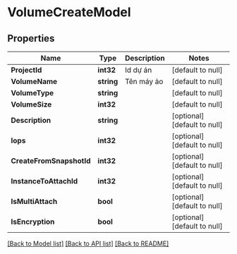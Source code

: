 # VolumeCreateModel

## Properties
Name | Type | Description | Notes
------------ | ------------- | ------------- | -------------
**ProjectId** | **int32** | Id dự án | [default to null]
**VolumeName** | **string** | Tên máy ảo | [default to null]
**VolumeType** | **string** |  | [default to null]
**VolumeSize** | **int32** |  | [default to null]
**Description** | **string** |  | [optional] [default to null]
**Iops** | **int32** |  | [optional] [default to null]
**CreateFromSnapshotId** | **int32** |  | [optional] [default to null]
**InstanceToAttachId** | **int32** |  | [optional] [default to null]
**IsMultiAttach** | **bool** |  | [optional] [default to null]
**IsEncryption** | **bool** |  | [optional] [default to null]

[[Back to Model list]](../README.md#documentation-for-models) [[Back to API list]](../README.md#documentation-for-api-endpoints) [[Back to README]](../README.md)

